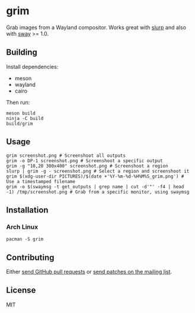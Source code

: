 # grim

Grab images from a Wayland compositor. Works great with [slurp](https://github.com/emersion/slurp) and also with [sway](https://github.com/swaywm/sway/) >= 1.0.

## Building

Install dependencies:
* meson
* wayland
* cairo

Then run:

```shell
meson build
ninja -C build
build/grim
```

## Usage

```shell
grim screenshot.png # Screenshoot all outputs
grim -o DP-1 screenshot.png # Screenshoot a specific output
grim -g "10,20 300x400" screenshot.png # Screenshoot a region
slurp | grim -g - screenshot.png # Select a region and screenshoot it
grim $(xdg-user-dir PICTURES)/$(date +'%Y-%m-%d-%H%M%S_grim.png') # Use a timestamped filename
grim -o $(swaymsg -t get_outputs | grep name | cut -d'"' -f4 | head -1) /tmp/screenshot.png # Grab from a specific monitor, using swaymsg
```

## Installation

### Arch Linux

    pacman -S grim

## Contributing

Either [send GitHub pull requests][1] or [send patches on the mailing list][2].

## License

MIT

[1]: https://github.com/emersion/grim
[2]: https://lists.sr.ht/%7Eemersion/public-inbox
